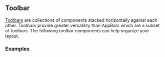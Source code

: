## Toolbar

[Toolbars](https://www.google.com/design/spec/layout/structure.html#structure-toolbars) are collections of components stacked horizontally against each other.
Toolbars provide greater versatility than AppBars which are a subset of toolbars.
The following toolbar components can help organize your layout.

### Examples
